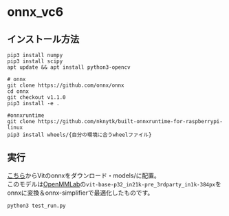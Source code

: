 # onnx_vc6

## インストール方法
```
pip3 install numpy
pip3 install scipy
apt update && apt install python3-opencv

# onnx
git clone https://github.com/onnx/onnx
cd onnx
git checkout v1.1.0
pip3 install -e .

#onnxruntime
git clone https://github.com/nknytk/built-onnxruntime-for-raspberrypi-linux
pip3 install wheels/{自分の環境に合うwheelファイル}
```

## 実行
[こちら](https://drive.google.com/drive/u/2/folders/1LGD9YBfyXGgZmZcXCYYNFqIRvcbwPytl)からVitのonnxをダウンロード・models/に配置。  
このモデルは[OpenMMLab](https://github.com/open-mmlab/mmpretrain/tree/main/configs/vision_transformer)の`vit-base-p32_in21k-pre_3rdparty_in1k-384px`をonnxに変換＆onnx-simplifierで最適化したものです。  

```
python3 test_run.py
```



